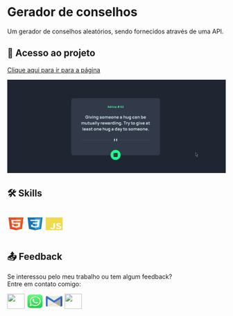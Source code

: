 # Gerador de conselhos
Um gerador de conselhos aleatórios, sendo fornecidos através de uma API.

## 🔗 Acesso ao projeto
<a href="https://jhonyfreitasdev.github.io/projeto-gerador-de-conselhos/">Clique aqui para ir para a página</a>

[<img src="src/gif/tela.gif">](https://jhonyfreitasdev.github.io/projeto-gerador-de-conselhos/)

## 🛠 Skills
<div style="display: inline_block"><br>
  <img align="center" alt="HTML" height="30" width="40" src="https://raw.githubusercontent.com/devicons/devicon/master/icons/html5/html5-original.svg">
  <img align="center" alt="CSS" height="30" width="40" src="https://raw.githubusercontent.com/devicons/devicon/master/icons/css3/css3-original.svg">
  <img align="center" alt="Js" height="30" width="40" src="https://raw.githubusercontent.com/devicons/devicon/master/icons/javascript/javascript-plain.svg">
</div>
<br/>

## 📤 Feedback
Se interessou pelo meu trabalho ou tem algum feedback? <br/> 
Entre em contato comigo:
<br/>
 
<p align="left"> 
 <a href="https://www.linkedin.com/in/jhony-freitas/" target="_blank" rel="noreferrer"><img src="https://raw.githubusercontent.com/danielcranney/readme-generator/main/public/icons/socials/linkedin.svg" width="40" height="35" /></a>
 <a href ="https://api.whatsapp.com/send?phone=5511948127577&text" target="_blank" rel="noreferrer"><img src="./src/icons/whatsapp.png" width="40" height="35" /></a>
 <a href ="mailto:jhony00._@hotmail.com" target="_blank" rel="noreferrer"><img src="src/icons/email-icone.png" width="40" height="35" /></a>
 <a href="https://discord.com/users/jhonyFreitas#1359" target="_blank" rel="noreferrer"><img src="https://raw.githubusercontent.com/danielcranney/readme-generator/main/public/icons/socials/discord.svg" width="40" height="35" /></a> 
</p>
